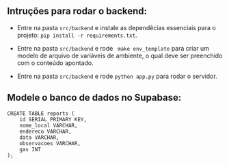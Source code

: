 ## Intruções para rodar o backend:

- Entre na pasta ```src/backend``` e instale as dependêcias essenciais para o projeto: ```pip install -r requirements.txt```.

- Entre na pasta ```src/backend```  e rode ``` make env_template``` para criar um modelo de arquivo de variáveis de ambiente, o qual deve ser preenchido com o conteúdo apontado.

- Entre na pasta ```src/backend``` e rode ```python app.py``` para rodar o servidor.

## Modele o banco de dados no Supabase:

```
CREATE TABLE reports (
    id SERIAL PRIMARY KEY,
    nome_local VARCHAR,
    endereco VARCHAR,
    data VARCHAR,
    observacoes VARCHAR,
    gas INT
);
```
